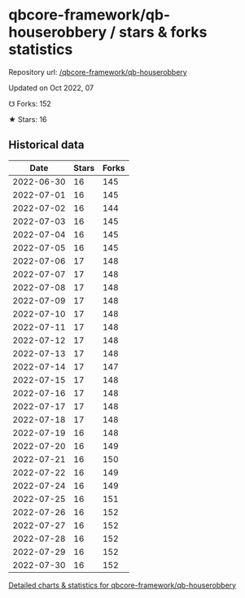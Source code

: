 # qbcore-framework/qb-houserobbery / stars & forks statistics

Repository url: [/qbcore-framework/qb-houserobbery](https://github.com/qbcore-framework/qb-houserobbery)

Updated on Oct 2022, 07

☋ Forks: 152

★ Stars: 16

## Historical data
| Date | Stars | Forks |
|------|-------|-------|
| 2022-06-30 | 16 | 145 | 
| 2022-07-01 | 16 | 145 | 
| 2022-07-02 | 16 | 144 | 
| 2022-07-03 | 16 | 145 | 
| 2022-07-04 | 16 | 145 | 
| 2022-07-05 | 16 | 145 | 
| 2022-07-06 | 17 | 148 | 
| 2022-07-07 | 17 | 148 | 
| 2022-07-08 | 17 | 148 | 
| 2022-07-09 | 17 | 148 | 
| 2022-07-10 | 17 | 148 | 
| 2022-07-11 | 17 | 148 | 
| 2022-07-12 | 17 | 148 | 
| 2022-07-13 | 17 | 148 | 
| 2022-07-14 | 17 | 147 | 
| 2022-07-15 | 17 | 148 | 
| 2022-07-16 | 17 | 148 | 
| 2022-07-17 | 17 | 148 | 
| 2022-07-18 | 17 | 148 | 
| 2022-07-19 | 16 | 148 | 
| 2022-07-20 | 16 | 149 | 
| 2022-07-21 | 16 | 150 | 
| 2022-07-22 | 16 | 149 | 
| 2022-07-24 | 16 | 149 | 
| 2022-07-25 | 16 | 151 | 
| 2022-07-26 | 16 | 152 | 
| 2022-07-27 | 16 | 152 | 
| 2022-07-28 | 16 | 152 | 
| 2022-07-29 | 16 | 152 | 
| 2022-07-30 | 16 | 152 | 


[Detailed charts & statistics for qbcore-framework/qb-houserobbery](https://reviewgithub.com/rep/qbcore-framework/qb-houserobbery)
